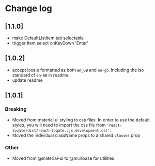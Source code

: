 # Change log

## [1.1.0]

- make DefaultListItem tab selectable
- trigger Item select onKeyDown 'Enter'

## [1.0.2]

- accept locale formatted as both `en_GB` and `en-gb`. Including the iso standard of `en-GB` in readme.
- update readme

## [1.0.1]

### Breaking

- Moved from material ui styling to css files. In order to use the default styles, you will need to import the css file from `'react-loqate/dist/react-loqate.cjs.development.css'`.
- Moved the individual className props to a shared `classes` prop

### Other

- Moved from @material-ui to @mui/base for utilities

